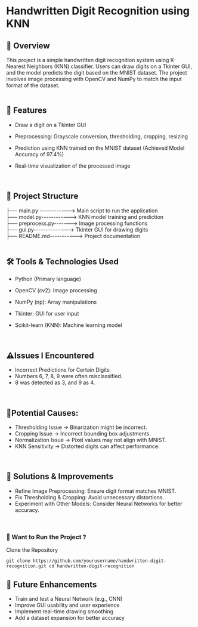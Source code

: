 # Handwritten Digit Recognition using KNN

## 📌 Overview
This project is a simple handwritten digit recognition system using K-Nearest Neighbors (KNN) classifier. Users can draw digits on a Tkinter GUI, and the model predicts the digit based on the MNIST dataset. The project involves image processing with OpenCV and NumPy to match the input format of the dataset.
<br>
<br>
## 🚀 Features

- Draw a digit on a Tkinter GUI

- Preprocessing: Grayscale conversion, thresholding, cropping, resizing

- Prediction using KNN trained on the MNIST dataset (Achieved Model Accuracy of 97.4%)

- Real-time visualization of the processed image<br>
<br>

## 📂 Project Structure
├── main.py ------------> Main script to run the application<br>
├── model.py------------> KNN model training and prediction<br>
├── preprocess.py-------> Image processing functions<br>
├── gui.py--------------> Tkinter GUI for drawing digits<br>
├── README.md-----------> Project documentation<br>
<br>
## 🛠️ Tools & Technologies Used

- Python (Primary language)

- OpenCV (cv2): Image processing

- NumPy (np): Array manipulations

- Tkinter: GUI for user input

- Scikit-learn (KNN): Machine learning model
<br>

## ⚠️Issues I Encountered
- Incorrect Predictions for Certain Digits
- Numbers 6, 7, 8, 9 were often misclassified.
- 8 was detected as 3, and 9 as 4.
<br>

## 🤔Potential Causes:
- Thresholding Issue → Binarization might be incorrect.
- Cropping Issue → Incorrect bounding box adjustments.
- Normalization Issue → Pixel values may not align with MNIST.
- KNN Sensitivity → Distorted digits can affect performance.
<br>

## 🔧 Solutions & Improvements
- Refine Image Preprocessing: Ensure digit format matches MNIST.
- Fix Thresholding & Cropping: Avoid unnecessary distortions.
- Experiment with Other Models: Consider Neural Networks for better accuracy.
<br>

<h3>🏁 Want to Run the Project ?</h3>

Clone the Repository

```
git clone https://github.com/yourusername/handwritten-digit-recognition.git cd handwritten-digit-recognition
```

## 📌 Future Enhancements

- Train and test a Neural Network (e.g., CNN)
- Improve GUI usability and user experience
- Implement real-time drawing smoothing
- Add a dataset expansion for better accuracy
